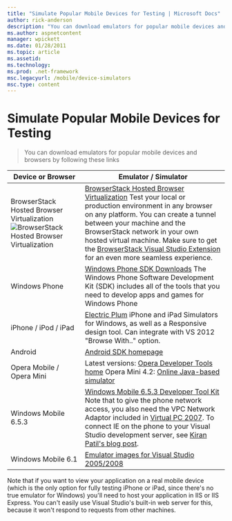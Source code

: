 ```yaml
---
title: "Simulate Popular Mobile Devices for Testing | Microsoft Docs"
author: rick-anderson
description: "You can download emulators for popular mobile devices and browsers by following these links"
ms.author: aspnetcontent
manager: wpickett
ms.date: 01/28/2011
ms.topic: article
ms.assetid: 
ms.technology: 
ms.prod: .net-framework
msc.legacyurl: /mobile/device-simulators
msc.type: content
---
```

Simulate Popular Mobile Devices for Testing
====================
> You can download emulators for popular mobile devices and browsers by following these links


| Device or Browser | Emulator / Simulator |
| --- | --- |
| BrowserStack Hosted Browser Virtualization ![BrowserStack Hosted Browser Virtualization](device-simulators/_static/image1.png) | [BrowserStack Hosted Browser Virtualization](http://browserstack.com) Test your local or production environment in any browser on any platform. You can create a tunnel between your machine and the BrowserStack network in your own hosted virtual machine. Make sure to get the [BrowserStack Visual Studio Extension](https://visualstudiogallery.msdn.microsoft.com/2dfa32b1-3c47-439d-b1c5-9e28be18b81c) for an even more seamless experience. |
| Windows Phone | [Windows Phone SDK Downloads](https://dev.windowsphone.com/en-us/downloadsdk) The Windows Phone Software Development Kit (SDK) includes all of the tools that you need to develop apps and games for Windows Phone |
| iPhone / iPod / iPad | [Electric Plum](http://www.electricplum.com/studio.aspx) iPhone and iPad Simulators for Windows, as well as a Responsive design tool. Can integrate with VS 2012 "Browse With.." option. |
| Android | [Android SDK homepage](https://developer.android.com/sdk) |
| Opera Mobile / Opera Mini | Latest versions: [Opera Developer Tools home](http://www.opera.com/developer/tools/) Opera Mini 4.2: [Online Java-based simulator](http://www.opera.com/mobile/demo/?ver=4) |
| Windows Mobile 6.5.3 | [Windows Mobile 6.5.3 Developer Tool Kit](https://www.microsoft.com/downloads/en/details.aspx?FamilyID=c0213f68-2e01-4e5c-a8b2-35e081dcf1ca&amp;displaylang=en) Note that to give the phone network access, you also need the VPC Network Adaptor included in [Virtual PC 2007](https://www.microsoft.com/downloads/en/details.aspx?FamilyID=04d26402-3199-48a3-afa2-2dc0b40a73b6&amp;DisplayLang=en). To connect IE on the phone to your Visual Studio development server, see [Kiran Patil's blog post](http://kiranpatils.wordpress.com/2009/11/19/access-internetlocal-website-from-your-windows-mobile-device-emulators/). |
| Windows Mobile 6.1 | [Emulator images for Visual Studio 2005/2008](https://www.microsoft.com/downloads/en/details.aspx?FamilyID=3d6f581e-c093-4b15-ab0c-a2ce5bffdb47) |

Note that if you want to view your application on a real mobile device (which is the only option for fully testing iPhone or iPad, since there's no true emulator for Windows) you'll need to host your application in IIS or IIS Express. You can't easily use Visual Studio's built-in web server for this, because it won't respond to requests from other machines.